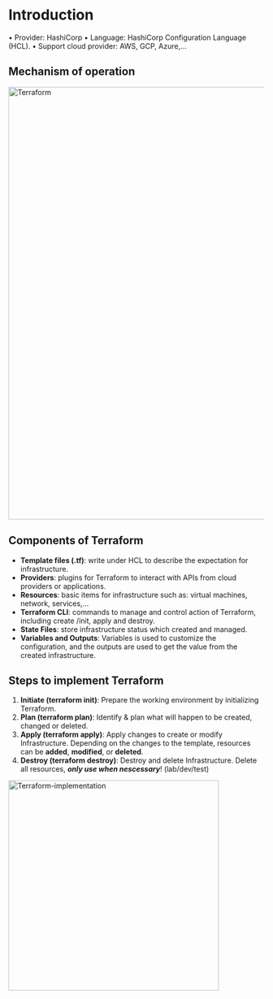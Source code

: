 # Introduction
• Provider: HashiCorp
• Language: HashiCorp Configuration Language (HCL).
• Support cloud provider: AWS, GCP, Azure,...

## Mechanism of operation

<img width="852" alt="Terraform" src="https://github.com/user-attachments/assets/96aca952-091a-4971-99c3-89af48951352" />

## Components of Terraform
- **Template files (.tf)**: write under HCL to describe the expectation for infrastructure.
- **Providers**: plugins for Terraform to interact with APIs from cloud providers or applications.
- **Resources**: basic items for infrastructure such as: virtual machines, network, services,...
- **Terraform CLI**: commands to manage and control action of Terraform, including create /init, apply and destroy.
- **State Files**: store infrastructure status which created and managed.
- **Variables and Outputs**: Variables is used to customize the configuration, and the outputs are used to get the value from the created infrastructure.

## Steps to implement Terraform
1. **Initiate (terraform init)**: Prepare the working environment by initializing Terraform.
2. **Plan (terraform plan)**: Identify & plan what will happen to be created, changed or deleted.
3. **Apply (terraform apply)**: Apply changes to create or modify Infrastructure. Depending on the changes to the template, resources can be **added**, **modified**, or **deleted**.
4. **Destroy (terraform destroy)**: Destroy and delete Infrastructure. Delete all resources, _**only use when nescessary**_! (lab/dev/test)

<img width="414" alt="Terraform-implementation" src="https://github.com/user-attachments/assets/04a3a12d-b7a9-43b1-aa98-b8b4ff274ce1" />
